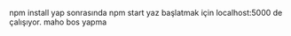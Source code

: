 npm install yap sonrasında npm start yaz başlatmak için localhost:5000 de çalışıyor.
maho bos yapma

